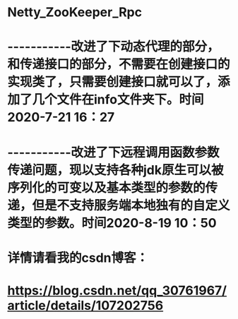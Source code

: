 # Netty_ZooKeeper_Rpc
# -----------改进了下动态代理的部分，和传递接口的部分，不需要在创建接口的实现类了，只需要创建接口就可以了，添加了几个文件在info文件夹下。时间2020-7-21 16：27
# -----------改进了下远程调用函数参数传递问题，现以支持各种jdk原生可以被序列化的可变以及基本类型的参数的传递，但是不支持服务端本地独有的自定义类型的参数。时间2020-8-19 10：50
#     详情请看我的csdn博客： 

#     https://blog.csdn.net/qq_30761967/article/details/107202756
